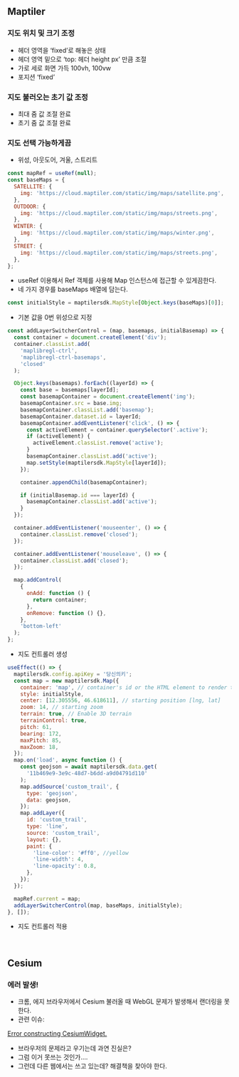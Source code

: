 ## Maptiler

### 지도 위치 및 크기 조정

- 헤더 영역을 ‘fixed’로 해놓은 상태
- 헤더 영역 밑으로 ‘top: 헤더 height px’ 만큼 조절
- 가로 세로 화면 가득 100vh, 100vw
- 포지션 ‘fixed’

### 지도 불러오는 초기 값 조정

- 최대 줌 값 조절 완료
- 초기 줌 값 조절 완료

### 지도 선택 가능하게끔

- 위성, 아웃도어, 겨울, 스트리트

```jsx
const mapRef = useRef(null);
const baseMaps = {
  SATELLITE: {
    img: 'https://cloud.maptiler.com/static/img/maps/satellite.png',
  },
  OUTDOOR: {
    img: 'https://cloud.maptiler.com/static/img/maps/streets.png',
  },
  WINTER: {
    img: 'https://cloud.maptiler.com/static/img/maps/winter.png',
  },
  STREET: {
    img: 'https://cloud.maptiler.com/static/img/maps/streets.png',
  },
};
```

- useRef 이용해서 Ref 객체를 사용해 Map 인스턴스에 접근할 수 있게끔한다.
- 네 가지 경우를 baseMaps 배열에 담는다.

```jsx
const initialStyle = maptilersdk.MapStyle[Object.keys(baseMaps)[0]];
```

- 기본 값을 0번 위성으로 지정

```jsx
const addLayerSwitcherControl = (map, basemaps, initialBasemap) => {
  const container = document.createElement('div');
  container.classList.add(
    'maplibregl-ctrl',
    'maplibregl-ctrl-basemaps',
    'closed'
  );

  Object.keys(basemaps).forEach((layerId) => {
    const base = basemaps[layerId];
    const basemapContainer = document.createElement('img');
    basemapContainer.src = base.img;
    basemapContainer.classList.add('basemap');
    basemapContainer.dataset.id = layerId;
    basemapContainer.addEventListener('click', () => {
      const activeElement = container.querySelector('.active');
      if (activeElement) {
        activeElement.classList.remove('active');
      }
      basemapContainer.classList.add('active');
      map.setStyle(maptilersdk.MapStyle[layerId]);
    });

    container.appendChild(basemapContainer);

    if (initialBasemap.id === layerId) {
      basemapContainer.classList.add('active');
    }
  });

  container.addEventListener('mouseenter', () => {
    container.classList.remove('closed');
  });

  container.addEventListener('mouseleave', () => {
    container.classList.add('closed');
  });

  map.addControl(
    {
      onAdd: function () {
        return container;
      },
      onRemove: function () {},
    },
    'bottom-left'
  );
};
```

- 지도 컨트롤러 생성

```jsx
useEffect(() => {
  maptilersdk.config.apiKey = '당신의키';
  const map = new maptilersdk.Map({
    container: 'map', // container's id or the HTML element to render the map
    style: initialStyle,
    center: [12.305556, 46.618611], // starting position [lng, lat]
    zoom: 14, // starting zoom
    terrain: true, // Enable 3D terrain
    terrainControl: true,
    pitch: 61,
    bearing: 172,
    maxPitch: 85,
    maxZoom: 18,
  });
  map.on('load', async function () {
    const geojson = await maptilersdk.data.get(
      '11b469e9-3e9c-48d7-b6dd-a9d04791d110'
    );
    map.addSource('custom_trail', {
      type: 'geojson',
      data: geojson,
    });
    map.addLayer({
      id: 'custom_trail',
      type: 'line',
      source: 'custom_trail',
      layout: {},
      paint: {
        'line-color': '#ff0', //yellow
        'line-width': 4,
        'line-opacity': 0.8,
      },
    });
  });

  mapRef.current = map;
  addLayerSwitcherControl(map, baseMaps, initialStyle);
}, []);
```

- 지도 컨트롤러 적용

<br>

## Cesium

### 에러 발생!

- 크롬, 에지 브라우저에서 Cesium 불러올 때 WebGL 문제가 발생해서 랜더링을 못한다.
- 관련 이슈:

[Error constructing CesiumWidget.](https://community.cesium.com/t/error-constructing-cesiumwidget/4746)

- 브라우저의 문제라고 우기는데 과연 진실은?
- 그럼 이거 못쓰는 것인가….
- 그런데 다른 웹에서는 쓰고 있는데? 해결책을 찾아야 한다.
